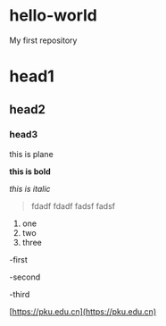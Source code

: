 # hello-world
My first repository

# head1
## head2
### head3

this is plane

**this is bold**

*this is italic*

> fdadf fdadf
> fadsf
> fadsf

1. one
2. two
3. three

-first

-second

-third

[https://pku.edu.cn](https://pku.edu.cn)
